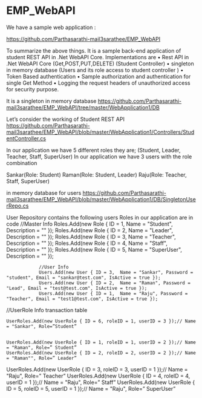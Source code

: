 # EMP_WebAPI

We have a sample web application :

https://github.com/Parthasarathi-mail3sarathee/EMP_WebAPI

To summarize the above things. It is a sample back-end application of student REST API in .Net WebAPI Core.
Implementations are
•	Rest API in .Net WebAPI Core (Get,POST,PUT,DELETE) (Student Controller)
•	singleton in memory database (Users and its role access to student controller )
•	Token Based authentication
•	Sample authorization and authentication for single Get Method
•	Logging the request headers of unauthorized access for security purpose.

It is a singleton in memory database 
https://github.com/Parthasarathi-mail3sarathee/EMP_WebAPI/tree/master/WebApplication1/DB

Let’s consider the working of Student REST API
https://github.com/Parthasarathi-mail3sarathee/EMP_WebAPI/blob/master/WebApplication1/Controllers/StudentController.cs

In our application we have 5 different roles they are; (Student, Leader, Teacher, Staff, SuperUser)
In our application we have 3 users with the role combination

Sankar(Role: Student)
Raman(Role: Student, Leader)
Raju(Role: Teacher, Staff, SuperUser)

in memory database for users
https://github.com/Parthasarathi-mail3sarathee/EMP_WebAPI/blob/master/WebApplication1/DB/SingletonUserRepo.cs

User Repository contains the following users
Roles in our application are in code
//Master Info
	            Roles.Add(new Role { ID = 1, Name = "Student", Description = "" });
	            Roles.Add(new Role { ID = 2, Name = "Leader", Description = "" });
	            Roles.Add(new Role { ID = 3, Name = "Teacher", Description = "" });
	            Roles.Add(new Role { ID = 4, Name = "Staff", Description = "" });
	            Roles.Add(new Role { ID = 5, Name = "SuperUser", Description = "" });



	            //User Info  
	            Users.Add(new User { ID = 3,  Name = "Sankar", Password = "student", Email = "sankar@test.com", IsActive = true });
	            Users.Add(new User { ID = 2,  Name = "Raman", Password = "Lead", Email = "test@test.com", IsActive = true });
	            Users.Add(new User { ID = 1,  Name = "Raju", Password = "Teacher", Email = "test1@test.com", IsActive = true });
	    


//UserRole Info transaction table
	
	UserRoles.Add(new UserRole { ID = 6, roleID = 1, userID = 3 });// Name = "Sankar", Role=”Student”

	
	UserRoles.Add(new UserRole { ID = 1, roleID = 1, userID = 2 });// Name = "Raman", Role=” Student”
	UserRoles.Add(new UserRole { ID = 2, roleID = 2, userID = 2 });// Name = "Raman"", Role=” Leader”
	
	
UserRoles.Add(new UserRole { ID = 3, roleID = 3, userID = 1 });// Name = "Raju", Role=” Teacher”
	UserRoles.Add(new UserRole { ID = 4, roleID = 4, userID = 1 });// Name = "Raju", Role=” Staff”
	UserRoles.Add(new UserRole { ID = 5, roleID = 5, userID = 1 });// Name = "Raju", Role=” SuperUser”




